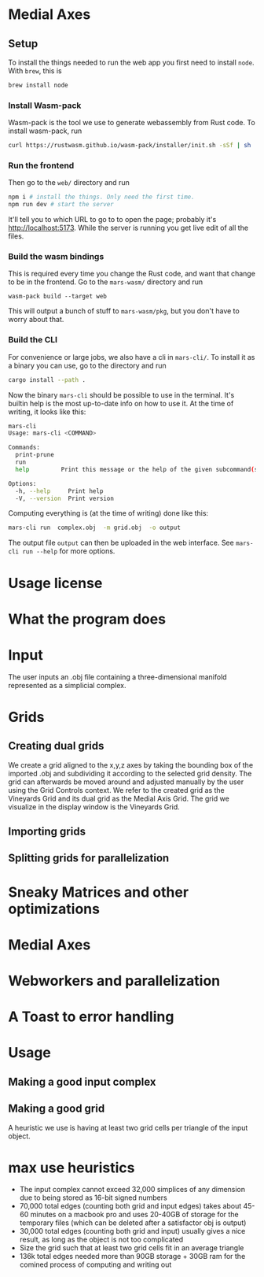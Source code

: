 # Medial Axes

## Setup

To install the things needed to run the web app you first need to install
`node`. With `brew`, this is 

```sh
brew install node
```

### Install Wasm-pack 

Wasm-pack is the tool we use to generate webassembly from Rust code.
To install wasm-pack, run
```sh
curl https://rustwasm.github.io/wasm-pack/installer/init.sh -sSf | sh
```


### Run the frontend

Then go to the `web/` directory and run
```sh
npm i # install the things. Only need the first time.
npm run dev # start the server
```


It'll tell you to which URL to go to to open the page; probably it's
[http://localhost:5173](http://localhost:5173). While the server is running you
get live edit of all the files.

### Build the wasm bindings

This is required every time you change the Rust code, and want that change to
be in the frontend. Go to the `mars-wasm/` directory and run
```shell
wasm-pack build --target web
```

This will output a bunch of stuff to `mars-wasm/pkg`, but you don't have to worry about that.


### Build the CLI
For convenience or large jobs, we also have a cli in `mars-cli/`.
To install it as a binary you can use, go to the directory and run
```sh
cargo install --path .
```

Now the binary `mars-cli` should be possible to use in the terminal. It's
builtin help is the most up-to-date info on how to use it. At the time of
writing, it looks like this:

```sh
mars-cli
Usage: mars-cli <COMMAND>

Commands:
  print-prune
  run
  help         Print this message or the help of the given subcommand(s)

Options:
  -h, --help     Print help
  -V, --version  Print version
```

Computing everything is (at the time of writing) done like this:

```sh
mars-cli run  complex.obj  -m grid.obj  -o output
```

The output file `output` can then be uploaded in the web interface. See
`mars-cli run --help` for more options.



# Usage license
# What the program does

# Input
The user inputs an .obj file containing a three-dimensional manifold represented as a simplicial complex.
# Grids
## Creating dual grids
We create a grid aligned to the x,y,z axes by taking the bounding box of the imported .obj and subdividing it according to the selected grid density. The grid can afterwards be moved around and adjusted manually by the user using the Grid Controls context. We refer to the created grid as the Vineyards Grid and its dual grid as the Medial Axis Grid. The grid we visualize in the display window is the Vineyards Grid.
## Importing grids
## Splitting grids for parallelization
# Sneaky Matrices and other optimizations
# Medial Axes

# Webworkers and parallelization
# A Toast to error handling
# Usage
## Making a good input complex
## Making a good grid
A heuristic we use is having at least two grid cells per triangle of the input object.

# max use heuristics
- The input complex cannot exceed 32,000 simplices of any dimension due to being stored as 16-bit signed numbers
- 70,000 total edges (counting both grid and input edges) takes about 45-60 minutes on a macbook pro and uses 20-40GB of storage for the temporary files (which can be deleted after a satisfactor obj is output)
- 30,000 total edges (counting both grid and input) usually gives a nice result, as long as the object is not too complicated
- Size the grid such that at least two grid cells fit in an average triangle
- 136k total edges needed more than 90GB storage + 30GB ram for the comined process of computing and writing out
